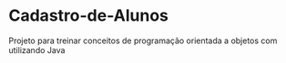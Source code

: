 # Cadastro-de-Alunos
Projeto para treinar conceitos de programação orientada a objetos com utilizando Java
